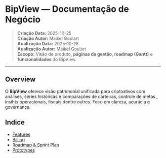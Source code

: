 # BipView — Documentação de Negócio

> **Criação Data:** 2025-10-25  
> **Criação Autor:** Maikel Goulart  
> **Aualização Data:** 2025-10-28  
> **Aualização Autor:** Maikel Goulart  
> **Escopo:** Visão de produto, **páginas de gestão**, **roadmap (Gantt)** e **funcionalidades** do BipView.

---

## Overview

O **BipView** oferece visão patrimonial unificada para criptoativos com análises, séries históricas e comparações de carteiras, controle de metas , insihts operacionais, fiscais dentre outros.
Foco em clareza, acurácia e governança.

## Indice

- [Features](business/features/features.md)
- [Billing](business/billing/billing_plan.md)
- [Roadmap & Sprint Plan](management/roadmap_sprint_plan.md)
- [Prototypes](business/prototypes/prototypes.md)

